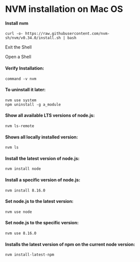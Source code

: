 # NVM installation on Mac OS

#### Install nvm

``` console
curl -o- https://raw.githubusercontent.com/nvm-sh/nvm/v0.34.0/install.sh | bash
```

Exit the Shell

Open a Shell

#### Verify Installation:

``` console
command -v nvm
```

#### To uninstall it later:

``` console
nvm use system
npm uninstall -g a_module
```

#### Show all available LTS versions of node.js:

``` console
nvm ls-remote
```

#### Shows all locally installed version:

``` console
nvm ls
```

#### Install the latest version of node.js:

``` console
nvm install node
```

#### Install a specific version of node.js:

``` console
nvm install 8.16.0
```

#### Set node.js to the latest version:

``` console
nvm use node
```

#### Set node.js to the specific version:

``` console
nvm use 8.16.0
```

#### Installs the latest version of npm on the current node version:

``` console
nvm install-latest-npm
```
